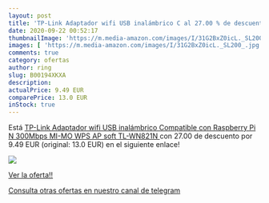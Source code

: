```yaml
---
layout: post
title: 'TP-Link Adaptador wifi USB inalámbrico C al 27.00 % de descuento'
date: 2020-09-22 00:52:17
thumbnailImage: 'https://m.media-amazon.com/images/I/31G2BxZ0icL._SL200_.jpg'
images: [ 'https://m.media-amazon.com/images/I/31G2BxZ0icL._SL200_.jpg' ]
comments: true
category: ofertas
author: ring
slug: B00194XKXA
description:
actualPrice: 9.49 EUR
comparePrice: 13.0 EUR
inStock: true
---
```


Está [TP-Link Adaptador wifi USB inalámbrico Compatible con Raspberry Pi  N 300Mbps  MI-MO  WPS  AP soft  TL-WN821N ](https://www.amazon.com/dp/B00194XKXA/?tag=redken08-20) con 27.00 de descuento por 9.49 EUR (original: 13.0 EUR) en el siguiente enlace!

[![](https://m.media-amazon.com/images/I/31G2BxZ0icL._SL200_.jpg)](https://www.amazon.com/dp/B00194XKXA/?tag=redken08-20)

[Ver la oferta!!](https://www.amazon.com/dp/B00194XKXA/?tag=redken08-20)

[Consulta otras ofertas en nuestro canal de telegram](https://t.me/s/ofertas25)
